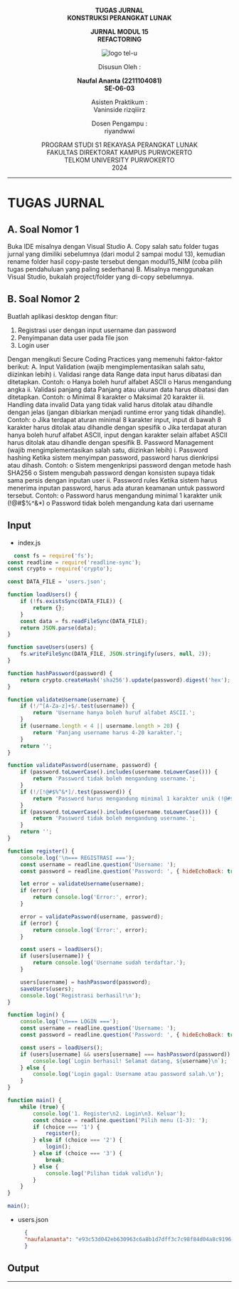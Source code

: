 <div align="center">

**TUGAS JURNAL**  
**KONSTRUKSI PERANGKAT LUNAK**

**JURNAL MODUL 15**  
**REFACTORING**

![logo tel-u](https://github.com/user-attachments/assets/3a44181d-9c92-47f6-8cf0-87755117fd99)

Disusun Oleh :

**Naufal Ananta (2211104081)**  
**SE-06-03**

Asisten Praktikum :  
Vaninside
rizqiiirz

Dosen Pengampu :  
riyandwwi

PROGRAM STUDI S1 REKAYASA PERANGKAT LUNAK  
FAKULTAS DIREKTORAT KAMPUS PURWOKERTO  
TELKOM UNIVERSITY PURWOKERTO  
2024

</div>

---

# TUGAS JURNAL

## A. Soal Nomor 1
Buka IDE misalnya dengan Visual Studio
A. Copy salah satu folder tugas jurnal yang dimiliki sebelumnya (dari modul 2 sampai modul 13),
kemudian rename folder hasil copy-paste tersebut dengan modul15_NIM (coba pilih tugas
pendahuluan yang paling sederhana)
B. Misalnya menggunakan Visual Studio, bukalah project/folder yang di-copy sebelumnya.

## B. Soal Nomor 2
Buatlah aplikasi desktop dengan fitur:

1. Registrasi user dengan input username dan password
2. Penyimpanan data user pada file json
3. Login user

Dengan mengikuti Secure Coding Practices yang memenuhi faktor-faktor berikut:
A. Input Validation (wajib mengimplementasikan salah satu, diizinkan lebih)
i. Validasi range data
Range data input harus dibatasi dan ditetapkan. Contoh:
o Hanya boleh huruf alfabet ASCII
o Harus mengandung angka
ii. Validasi panjang data
Panjang atau ukuran data harus dibatasi dan ditetapkan. Contoh:
o Minimal 8 karakter
o Maksimal 20 karakter
iii. Handling data invalid
Data yang tidak valid harus ditolak atau dihandle dengan jelas (jangan dibiarkan menjadi
runtime error yang tidak dihandle). Contoh:
o Jika terdapat aturan minimal 8 karakter input, input di bawah 8 karakter harus ditolak atau
dihandle dengan spesifik
o Jika terdapat aturan hanya boleh huruf alfabet ASCII, input dengan karakter selain alfabet
ASCII harus ditolak atau dihandle dengan spesifik
B. Password Management (wajib mengimplementasikan salah satu, diizinkan lebih)
i. Password hashing
Ketika sistem menyimpan password, password harus dienkripsi atau dihash. Contoh:
o Sistem mengenkripsi password dengan metode hash SHA256
o Sistem mengubah password dengan konsisten supaya tidak sama persis dengan inputan
user
ii. Password rules
Ketika sistem harus menerima inputan password, harus ada aturan keamanan untuk
password tersebut. Contoh:
o Password harus mengandung minimal 1 karakter unik (!@#$%^&*)
o Password tidak boleh mengandung kata dari username

## Input

- index.js
```js
  const fs = require('fs');
const readline = require('readline-sync');
const crypto = require('crypto');

const DATA_FILE = 'users.json';

function loadUsers() {
    if (!fs.existsSync(DATA_FILE)) {
        return {};
    }
    const data = fs.readFileSync(DATA_FILE);
    return JSON.parse(data);
}

function saveUsers(users) {
    fs.writeFileSync(DATA_FILE, JSON.stringify(users, null, 2));
}

function hashPassword(password) {
    return crypto.createHash('sha256').update(password).digest('hex');
}

function validateUsername(username) {
    if (!/^[A-Za-z]+$/.test(username)) {
        return 'Username hanya boleh huruf alfabet ASCII.';
    }
    if (username.length < 4 || username.length > 20) {
        return 'Panjang username harus 4-20 karakter.';
    }
    return '';
}

function validatePassword(username, password) {
    if (password.toLowerCase().includes(username.toLowerCase())) {
        return 'Password tidak boleh mengandung username.';
    }
    if (!/[!@#$%^&*]/.test(password)) {
        return 'Password harus mengandung minimal 1 karakter unik (!@#$%^&*).';
    }
    if (password.toLowerCase().includes(username.toLowerCase())) {
        return 'Password tidak boleh mengandung username.';
    }
    return '';
}

function register() {
    console.log('\n=== REGISTRASI ===');
    const username = readline.question('Username: ');
    const password = readline.question('Password: ', { hideEchoBack: true });

    let error = validateUsername(username);
    if (error) {
        return console.log('Error:', error);
    }

    error = validatePassword(username, password);
    if (error) {
        return console.log('Error:', error);
    }

    const users = loadUsers();
    if (users[username]) {
        return console.log('Username sudah terdaftar.');
    }

    users[username] = hashPassword(password);
    saveUsers(users);
    console.log('Registrasi berhasil!\n');
}

function login() {
    console.log('\n=== LOGIN ===');
    const username = readline.question('Username: ');
    const password = readline.question('Password: ', { hideEchoBack: true });

    const users = loadUsers();
    if (users[username] && users[username] === hashPassword(password)) {
        console.log(`Login berhasil! Selamat datang, ${username}\n`);
    } else {
        console.log('Login gagal: Username atau password salah.\n');
    }
}

function main() {
    while (true) {
        console.log('1. Register\n2. Login\n3. Keluar');
        const choice = readline.question('Pilih menu (1-3): ');
        if (choice === '1') {
            register();
        } else if (choice === '2') {
            login();
        } else if (choice === '3') {
            break;
        } else {
            console.log('Pilihan tidak valid\n');
        }
    }
}

main();
```

- users.json

  ```json
    {
    "naufalananta": "e93c53d042eb630963c6a8b1d7dff3c7c98f84d04a8c9196570e2db001ce55ff"
    }
  ```

## Output



---